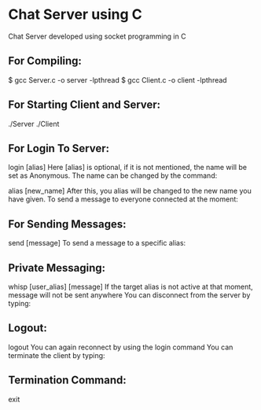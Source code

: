 # Chat Server using C
Chat Server developed using socket programming in C 

## For Compiling:
$ gcc Server.c -o server -lpthread
$ gcc Client.c -o client -lpthread

## For Starting Client and Server:
./Server
./Client

## For Login To Server:
login [alias] 
Here [alias] is optional, if it is not mentioned, the name will be set as Anonymous.
The name can be changed by the command:

alias [new_name] After this, you alias will be changed to the new name you have given.
To send a message to everyone connected at the moment:

## For Sending Messages:
send [message]
To send a message to a specific alias:

## Private Messaging:
whisp [user_alias] [message] If the target alias is not active at that moment, message will not be sent anywhere
You can disconnect from the server by typing:

## Logout:
logout You can again reconnect by using the login command
You can terminate the client by typing:

## Termination Command:
exit
